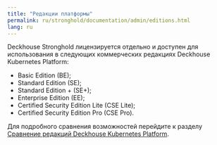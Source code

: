 ```yaml
---
title: "Редакции платформы"
permalink: ru/stronghold/documentation/admin/editions.html
lang: ru
---
```


Deckhouse Stronghold лицензируется отдельно и доступен для использования в следующих коммерческих редакциях Deckhouse Kubernetes Platform: 
- Basic Edition (BE);
- Standard Edition (SE);
- Standard Edition + (SE+);
- Enterprise Edition (EE);
- Certified Security Edition Lite (CSE Lite);
- Certified Security Edition Pro (CSE Pro). 

Для подробного сравнения возможностей перейдите к разделу [Сравнение редакций Deckhouse Kubernetes Platform](../../../kubernetes-platform/documentation/v1/revision-comparison.html).

<!--
Краткое сравнение ключевых возможностей и особенностей редакций:

{% capture coming_soon %}<img src="/images/icons/note.svg" title="{{ site.data.i18n.common.coming_soon[page.lang] }}" aria-expanded="false">{% endcapture %}
{% assign not_supported = '<img src="/images/icons/not_supported.svg">' %}
{% assign supported = '<img src="/images/icons/supported.svg">' %}

| Возможности                                                     | SE                  | SE+               | EE |
|-----------------------------------------------------------------|---------------------|-------------------|----|
| Поддержка российских ОС                                         | {{ supported }}     | {{ supported }} | {{ supported }} |
| Развертывание в закрытом контуре                                | {{ supported }}     | {{ supported }} | {{ supported }} |
| Сетевые политики (микросегментация)                             | {{ supported }}     | {{ supported }} | {{ supported }} |
| Расширенный мониторинг                                          | {{ supported }}     | {{ supported }} | {{ supported }} |
| Управление балансировкой трафика                                | {{ supported }}     | {{ supported }} | {{ supported }} |
| Интерфейс администратора                                        | {{ supported }}     | {{ supported }} | {{ supported }} |
| Режим высокой доступности (HA)                                  | {{ supported }}     | {{ supported }} | {{ supported }} |
| Запрет на запуск контейнеров с уязвимостями                     | {{ not_supported }} | {{ not_supported }} | {{ supported }} |
| Поиск угроз безопасности                                        | {{ not_supported }} | {{ not_supported }} | {{ supported }} |
| Сканирование образов в runtime на уязвимости                    | {{ not_supported }} | {{ not_supported }} | {{ supported }} |
| [Техподдержка «Стандарт»](https://deckhouse.ru/tech-support/)   | {{ supported }}     | {{ supported }} | {{ supported }} |
| [Техподдержка «Стандарт +»](https://deckhouse.ru/tech-support/) | {{ supported }}     | {{ supported }} | {{ supported }} |
-->
